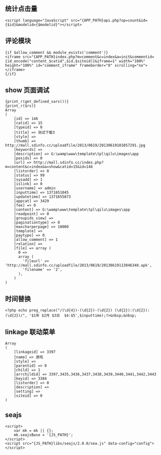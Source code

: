 统计点击量
---------
	<script language="JavaScript" src="{APP_PATH}api.php?op=count&id={$id}&modelid={$modelid}"></script>

评论模块
--------
	{if $allow_comment && module_exists('comment')}
	<iframe src="{APP_PATH}index.php?m=comment&c=index&a=init&commentid={id_encode("content_$catid",$id,$siteid)}&iframe=1" width="100%" height="100%" id="comment_iframe" frameborder="0" scrolling="no"></iframe>
	{/if}

show 页面调试
------------
	{print_r(get_defined_vars())}
	{print_r($rs)}
	Array
    (
        [id] => 146
        [catid] => 15
        [typeid] => 0
        [title] => 测试下载3
        [style] =>
        [thumb] => http://mall.sdinfo.cc/uploadfile/2013/0619/20130619101057291.jpg
        [keywords] =>
        [description] => G:\wamp\www\template\tpl\qilu\images\app
        [posids] => 0
        [url] => http://mall.sdinfo.cc/index.php?m=content&c=index&a=show&catid=15&id=146
        [listorder] => 0
        [status] => 99
        [sysadd] => 1
        [islink] => 0
        [username] => admin
        [inputtime] => 1371651045
        [updatetime] => 1371655873
        [appcat] => 3429
        [fee] => 0
        [content] => G:\wamp\www\template\tpl\qilu\images\app
        [readpoint] => 0
        [groupids_view] =>
        [paginationtype] => 0
        [maxcharperpage] => 10000
        [template] =>
        [paytype] => 0
        [allow_comment] => 1
        [relation] =>
        [file] => array (
	      0 =>
	      array (
	        'fileurl' => 'http://mall.sdinfo.cc/uploadfile/2013/0619/20130619113046340.apk',
	        'filename' => '2',
	      ),
	    )
    )

时间替换
-------
	<?php echo preg_replace("/(\d{4})-(\d{2})-(\d{2}) (\d{2}):(\d{2}):(\d{2})/", '$1年 $2月 $3日  $4:$5',$inputtime);?>&nbsp;&nbsp;

linkage 联动菜单
---------------
	Array
	(
	    [linkageid] => 3397
	    [name] => 游戏
	    [style] =>
	    [parentid] => 0
	    [child] => 1
	    [arrchildid] => 3397,3435,3436,3437,3438,3439,3440,3441,3442,3443
	    [keyid] => 3384
	    [listorder] => 0
	    [description] =>
	    [setting] =>
	    [siteid] => 0
	)

seajs
-----
	<script>
		var mk = mk || {};
		mk.seajsBase = '{JS_PATH}';
	</script>
	<script src="{JS_PATH}libs/seajs/2.0.0/sea.js" data-config="config"></script>